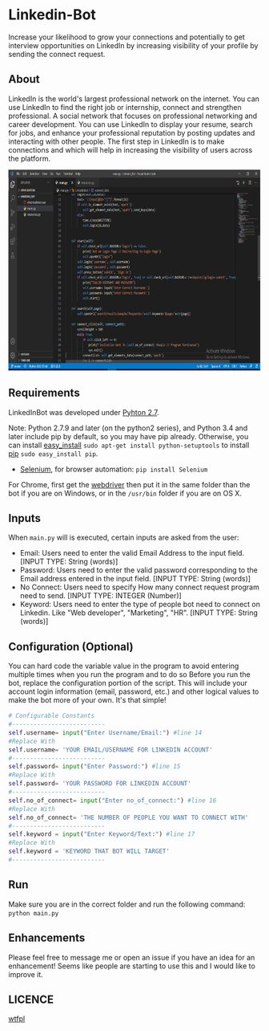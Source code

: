 # Linkedin-Bot

Increase your likelihood to grow your connections and potentially to get interview opportunities on LinkedIn by increasing visibility of your profile by sending the connect request.

## About

LinkedIn is the world's largest professional network on the internet. You can use LinkedIn to find the right job or internship, connect and strengthen professional. A social network that focuses on professional networking and career development. You can use LinkedIn to display your resume, search for jobs, and enhance your professional reputation by posting updates and interacting with other people.  The first step in LinkedIn is to make connections and which will help in increasing the visibility of users across the platform. 

<p align="center">
  <img src="./screenshots/code.png"" alt="LinkedInBot Result" height="400">
</p>

## Requirements

LinkedInBot was developed under [Pyhton 2.7](https://www.python.org/downloads/).

Note: Python 2.7.9 and later (on the python2 series), and Python 3.4 and later include pip by default, so you may have pip already. Otherwise, you can install [easy_install](https://pythonhosted.org/setuptools/easy_install.html) `sudo apt-get install python-setuptools` to install [pip](https://pypi.python.org/pypi/pip) `sudo easy_install pip`.

- [Selenium](http://www.seleniumhq.org/), for browser automation: `pip install Selenium`

For Chrome, first get the [webdriver](https://sites.google.com/a/chromium.org/chromedriver/downloads) then put it in the same folder than the bot if you are on Windows, or in the `/usr/bin` folder if you are on OS X.

## Inputs

When `main.py` will is executed, certain inputs are asked from the user:
- Email: Users need to enter the valid Email Address to the input field. [INPUT TYPE: String (words)]
- Password: Users need to enter the valid password corresponding to the Email address entered in the input field. [INPUT TYPE: String (words)]
- No Connect: Users need to specify How many connect request program need to send. [INPUT TYPE: INTEGER (Number)]
- Keyword: Users need to enter the type of people bot need to connect on Linkedin. Like "Web developer", "Marketing", "HR". [INPUT TYPE: String (words)]


## Configuration (Optional)
You can hard code the variable value in the program to avoid entering multiple times when you run the program and to do so
Before you run the bot, replace the configuration portion of the script. This will include your account login information (email, password, etc.) and other logical values to make the bot more of your own. It's that simple!

```python
# Configurable Constants
#--------------------------
self.username= input("Enter Username/Email:") #line 14 
#Replace With 
self.username= 'YOUR EMAIL/USERNAME FOR LINKEDIN ACCOUNT'
#--------------------------
self.password= input("Enter Password:") #line 15
#Replace With 
self.password= 'YOUR PASSWORD FOR LINKEDIN ACCOUNT'
#--------------------------
self.no_of_connect= input("Enter no_of_connect:") #line 16
#Replace With
self.no_of_connect= 'THE NUMBER OF PEOPLE YOU WANT TO CONNECT WITH'
#--------------------------
self.keyword = input("Enter Keyword/Text:") #line 17 
#Replace With 
self.keyword = 'KEYWORD THAT BOT WILL TARGET'
#--------------------------
```

## Run
Make sure you are in the correct folder and run the following command: `python main.py`

## Enhancements
Please feel free to message me or open an issue if you have an idea for an enhancement! Seems like people are starting to use this and I would like to improve it.

## LICENCE
[wtfpl](http://www.wtfpl.net/about/)
